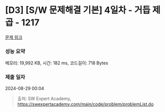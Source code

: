 # [D3] [S/W 문제해결 기본] 4일차 - 거듭 제곱 - 1217 

[문제 링크](https://swexpertacademy.com/main/code/problem/problemDetail.do?contestProbId=AV14dUIaAAUCFAYD) 

### 성능 요약

메모리: 19,992 KB, 시간: 182 ms, 코드길이: 718 Bytes

### 제출 일자

2024-08-29 00:04



> 출처: SW Expert Academy, https://swexpertacademy.com/main/code/problem/problemList.do